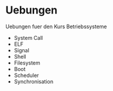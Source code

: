 # Uebungen
Uebungen fuer den Kurs Betriebssysteme

- System Call
- ELF
- Signal
- Shell
- Filesystem
- Boot
- Scheduler
- Synchronisation